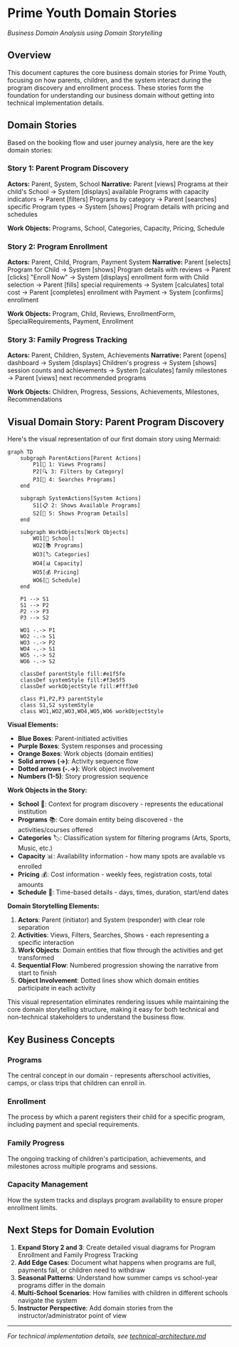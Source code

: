 # Prime Youth Domain Stories
*Business Domain Analysis using Domain Storytelling*

## Overview

This document captures the core business domain stories for Prime Youth, focusing on how parents, children, and the system interact during the program discovery and enrollment process. These stories form the foundation for understanding our business domain without getting into technical implementation details.

## Domain Stories

Based on the booking flow and user journey analysis, here are the key domain stories:

### Story 1: Parent Program Discovery
**Actors:** Parent, System, School
**Narrative:** Parent [views] Programs at their child's School → System [displays] available Programs with capacity indicators → Parent [filters] Programs by category → Parent [searches] specific Program types → System [shows] Program details with pricing and schedules

**Work Objects:** Programs, School, Categories, Capacity, Pricing, Schedule

### Story 2: Program Enrollment
**Actors:** Parent, Child, Program, Payment System
**Narrative:** Parent [selects] Program for Child → System [shows] Program details with reviews → Parent [clicks] "Enroll Now" → System [displays] enrollment form with Child selection → Parent [fills] special requirements → System [calculates] total cost → Parent [completes] enrollment with Payment → System [confirms] enrollment

**Work Objects:** Program, Child, Reviews, EnrollmentForm, SpecialRequirements, Payment, Enrollment

### Story 3: Family Progress Tracking
**Actors:** Parent, Children, System, Achievements
**Narrative:** Parent [opens] dashboard → System [displays] Children's progress → System [shows] session counts and achievements → System [calculates] family milestones → Parent [views] next recommended programs

**Work Objects:** Children, Progress, Sessions, Achievements, Milestones, Recommendations

## Visual Domain Story: Parent Program Discovery

Here's the visual representation of our first domain story using Mermaid:

```mermaid
graph TD
    subgraph ParentActions[Parent Actions]
        P1[👀 1: Views Programs]
        P2[🔍 3: Filters by Category]
        P3[🔎 4: Searches Programs]
    end

    subgraph SystemActions[System Actions]
        S1[📋 2: Shows Available Programs]
        S2[📄 5: Shows Program Details]
    end

    subgraph WorkObjects[Work Objects]
        WO1[🏫 School]
        WO2[📚 Programs]
        WO3[🏷️ Categories]
        WO4[📊 Capacity]
        WO5[💰 Pricing]
        WO6[📅 Schedule]
    end

    P1 --> S1
    S1 --> P2
    P2 --> P3
    P3 --> S2

    WO1 -.-> P1
    WO2 -.-> S1
    WO3 -.-> P2
    WO4 -.-> S1
    WO5 -.-> S2
    WO6 -.-> S2

    classDef parentStyle fill:#e1f5fe
    classDef systemStyle fill:#f3e5f5
    classDef workObjectStyle fill:#fff3e0

    class P1,P2,P3 parentStyle
    class S1,S2 systemStyle
    class WO1,WO2,WO3,WO4,WO5,WO6 workObjectStyle
```

**Visual Elements:**

- **Blue Boxes**: Parent-initiated activities
- **Purple Boxes**: System responses and processing
- **Orange Boxes**: Work objects (domain entities)
- **Solid arrows (→)**: Activity sequence flow
- **Dotted arrows (-.->)**: Work object involvement
- **Numbers (1-5)**: Story progression sequence

**Work Objects in the Story:**

- **School** 🏫: Context for program discovery - represents the educational institution
- **Programs** 📚: Core domain entity being discovered - the activities/courses offered
- **Categories** 🏷️: Classification system for filtering programs (Arts, Sports, Music, etc.)
- **Capacity** 📊: Availability information - how many spots are available vs enrolled
- **Pricing** 💰: Cost information - weekly fees, registration costs, total amounts
- **Schedule** 📅: Time-based details - days, times, duration, start/end dates

**Domain Storytelling Elements:**

1. **Actors**: Parent (initiator) and System (responder) with clear role separation
2. **Activities**: Views, Filters, Searches, Shows - each representing a specific interaction
3. **Work Objects**: Domain entities that flow through the activities and get transformed
4. **Sequential Flow**: Numbered progression showing the narrative from start to finish
5. **Object Involvement**: Dotted lines show which domain entities participate in each activity

This visual representation eliminates rendering issues while maintaining the core domain storytelling structure, making it easy for both technical and non-technical stakeholders to understand the business flow.

## Key Business Concepts

### Programs
The central concept in our domain - represents afterschool activities, camps, or class trips that children can enroll in.

### Enrollment
The process by which a parent registers their child for a specific program, including payment and special requirements.

### Family Progress
The ongoing tracking of children's participation, achievements, and milestones across multiple programs and sessions.

### Capacity Management
How the system tracks and displays program availability to ensure proper enrollment limits.

## Next Steps for Domain Evolution

1. **Expand Story 2 and 3**: Create detailed visual diagrams for Program Enrollment and Family Progress Tracking
2. **Add Edge Cases**: Document what happens when programs are full, payments fail, or children need to withdraw
3. **Seasonal Patterns**: Understand how summer camps vs school-year programs differ in the domain
4. **Multi-School Scenarios**: How families with children in different schools navigate the system
5. **Instructor Perspective**: Add domain stories from the instructor/administrator point of view

---

*For technical implementation details, see [technical-architecture.md](./technical-architecture.md)*